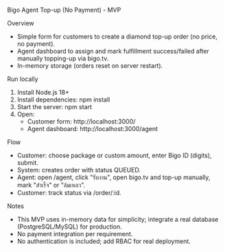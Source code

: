 Bigo Agent Top-up (No Payment) - MVP

Overview
- Simple form for customers to create a diamond top-up order (no price, no payment).
- Agent dashboard to assign and mark fulfillment success/failed after manually topping-up via bigo.tv.
- In-memory storage (orders reset on server restart).

Run locally
1) Install Node.js 18+
2) Install dependencies:
   npm install
3) Start the server:
   npm start
4) Open:
   - Customer form: http://localhost:3000/
   - Agent dashboard: http://localhost:3000/agent

Flow
- Customer: choose package or custom amount, enter Bigo ID (digits), submit.
- System: creates order with status QUEUED.
- Agent: open /agent, click "รับงาน", open bigo.tv and top-up manually, mark "สำเร็จ" or "ล้มเหลว".
- Customer: track status via /order/:id.

Notes
- This MVP uses in-memory data for simplicity; integrate a real database (PostgreSQL/MySQL) for production.
- No payment integration per requirement.
- No authentication is included; add RBAC for real deployment.